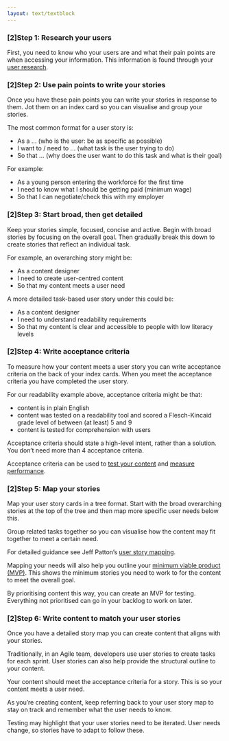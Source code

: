 ```yaml
---
layout: text/textblock
---
```

### [2]Step 1: Research your users
First, you need to know who your users are and what their pain points are when accessing your information. This information is found through your [user research](/user-research).

### [2]Step 2: Use pain points to write your stories
Once you have these pain points you can write your stories in response to them. Jot them on an index card so you can visualise and group your stories.

The most common format for a user story is:
- As a ... (who is the user: be as specific as possible)
- I want to / need to ... (what task is the user trying to do)
- So that ... (why does the user want to do this task and what is their goal)

For example:
- As a young person entering the workforce for the first time
- I need to know what I should be getting paid (minimum wage)
- So that I can negotiate/check this with my employer

### [2]Step 3: Start broad, then get detailed
Keep your stories simple, focused, concise and active. Begin with broad stories by focusing on the overall goal. Then gradually break this down to create stories that reflect an individual task.

For example, an overarching story might be:

- As a content designer
- I need to create user-centred content
- So that my content meets a user need

A more detailed task-based user story under this could be:
- As a content designer
- I need to understand readability requirements
- So that my content is clear and accessible to people with low literacy levels

### [2]Step 4: Write acceptance criteria
To measure how your content meets a user story you can write acceptance criteria on the back of your index cards. When you meet the acceptance criteria you have completed the user story.

For our readability example above, acceptance criteria might be that:
- content is in plain English
- content was tested on a readability tool and scored a Flesch-Kincaid grade level of between (at least) 5 and 9
- content is tested for comprehension with users

Acceptance criteria should state a high-level intent, rather than a solution. You don’t need more than 4 acceptance criteria.

Acceptance criteria can be used to [test your content](/creating-user-centred-content/testing-content/) and [measure performance](/digital-service-standard/11-measure-performance/).

### [2]Step 5: Map your stories
Map your user story cards in a tree format. Start with the broad overarching stories at the top of the tree and then map more specific user needs below this.

Group related tasks together so you can visualise how the content may fit together to meet a certain need.

For detailed guidance see Jeff Patton’s [user story mapping](http://jpattonassociates.com/user-story-mapping/).

Mapping your needs will also help you outline your [minimum viable product (MVP)](/service-design-delivery-process/alpha-stage/#define-the-minimum-viable-product). This shows the minimum stories you need to work to for the content to meet the overall goal.

By prioritising content this way, you can create an MVP for testing. Everything not prioritised can go in your backlog to work on later.

### [2]Step 6: Write content to match your user stories
Once you have a detailed story map you can create content that aligns with your stories.

Traditionally, in an Agile team, developers use user stories to create tasks for each sprint. User stories can also help provide the structural outline to your content.

Your content should meet the acceptance criteria for a story. This is so your content meets a user need.

As you’re creating content, keep referring back to your user story map to stay on track and remember what the user needs to know.

Testing may highlight that your user stories need to be iterated. User needs change, so stories have to adapt to follow these.

